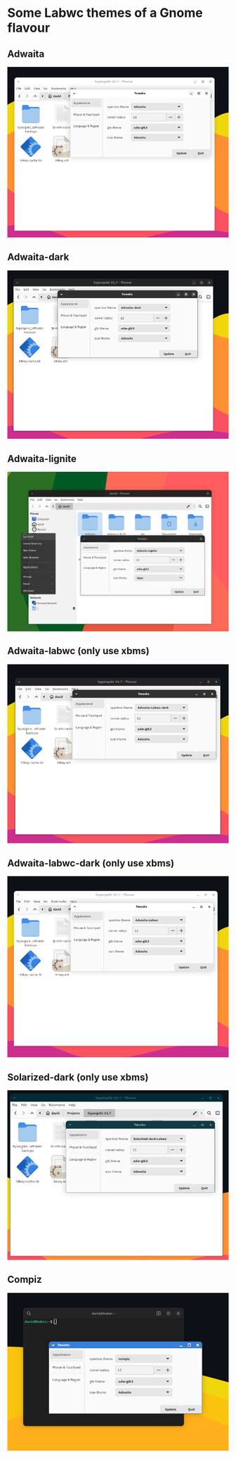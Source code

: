 # Some Labwc themes of a Gnome flavour 

## Adwaita

![](adwaita.png)

## Adwaita-dark

![](adwaita_dark.png)

## Adwaita-lignite

![](lig.png)

## Adwaita-labwc (only use xbms)

![](adwaita_labwc.png)

## Adwaita-labwc-dark (only use xbms)

![](adwaita_labwc_dark.png)

## Solarized-dark (only use xbms)

![](solarized-dark.png)

## Compiz

![](compiz.png)
